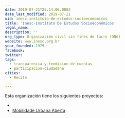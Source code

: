 ```yaml
---
date: 2019-07-21T23:14:06.000Z
date_last_modified: 2019-07-21
uid: inesc-instituto-de-estudos-socioeconomicos
title: 'Inesc-Instituto De Estudos Socioeconômicos'
legal_name: 
description: ''
org_type: Organización civil sin fines de lucro (ONG)
website: www.inesc.org.br
year_founded: 1979
facebook: 
twitter: 
tags:
  - transparencia-y-rendicion-de-cuentas
  - participación-ciudadana
cities: 
  - Recife

---
```


Esta organización tiene los siguientes proyectos:

- [](/proyectos/mobilidade-urbana-aberta)
- [Mobilidade Urbana Aberta](/proyectos/mobilidade-urbana-aberta)
